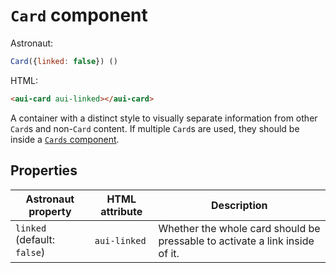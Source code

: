 # `Card` component
Astronaut:
```javascript
Card({linked: false}) ()
```

HTML:
```html
<aui-card aui-linked></aui-card>
```

A container with a distinct style to visually separate information from other `Card`s and non-`Card` content. If multiple `Card`s are used, they should be inside a [`Cards` component](cards.md).

## Properties
| Astronaut property | HTML attribute | Description |
|---|---|---|
| `linked` (default: `false`) | `aui-linked` | Whether the whole card should be pressable to activate a link inside of it. |